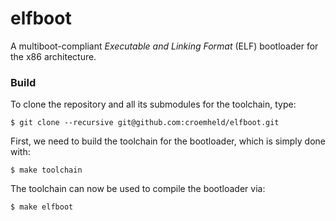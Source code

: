 # elfboot #

A multiboot-compliant *Executable and Linking Format* (ELF) bootloader for the x86 architecture.

### Build ###

To clone the repository and all its submodules for the toolchain, type:

```shell
$ git clone --recursive git@github.com:croemheld/elfboot.git
```

First, we need to build the toolchain for the bootloader, which is simply done with:

```shell
$ make toolchain
```

The toolchain can now be used to compile the bootloader via:

```shell
$ make elfboot
```